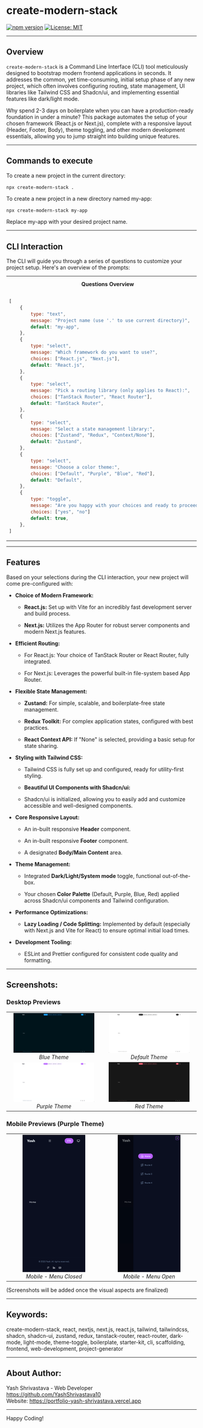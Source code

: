 # create-modern-stack

[![npm version](https://badge.fury.io/js/create-modern-stack.svg)](https://badge.fury.io/js/create-modern-stack)
[![License: MIT](https://img.shields.io/badge/License-MIT-yellow.svg)](https://opensource.org/licenses/MIT)

---

## Overview

`create-modern-stack` is a Command Line Interface (CLI) tool meticulously designed to bootstrap modern frontend applications in seconds. It addresses the common, yet time-consuming, initial setup phase of any new project, which often involves configuring routing, state management, UI libraries like Tailwind CSS and Shadcn/ui, and implementing essential features like dark/light mode.

Why spend 2-3 days on boilerplate when you can have a production-ready foundation in under a minute? This package automates the setup of your chosen framework (React.js or Next.js), complete with a responsive layout (Header, Footer, Body), theme toggling, and other modern development essentials, allowing you to jump straight into building unique features.

---

## Commands to execute

To create a new project in the current directory:

```bash
npx create-modern-stack .
```

To create a new project in a new directory named my-app:

```
npx create-modern-stack my-app
```

Replace my-app with your desired project name.

---

## CLI Interaction

The CLI will guide you through a series of questions to customize your project setup. Here's an overview of the prompts:

<table>
<tr>
<th>Questions Overview</th>
<th>CLI in Action</th>
</tr>
<tr>
<td>

```js
[
    {
        type: "text",
        message: "Project name (use '.' to use current directory)",
        default: "my-app",
    },
    {
        type: "select",
        message: "Which framework do you want to use?",
        choices: ["React.js", "Next.js"],
        default: "React.js",
    },
    {
        type: "select",
        message: "Pick a routing library (only applies to React):",
        choices: ["TanStack Router", "React Router"],
        default: "TanStack Router",
    },
    {
        type: "select",
        message: "Select a state management library:",
        choices: ["Zustand", "Redux", "Context/None"],
        default: "Zustand",
    },
    {
        type: "select",
        message: "Choose a color theme:",
        choices: ["Default", "Purple", "Blue", "Red"],
        default: "Default",
    },
    {
        type: "toggle",
        message: "Are you happy with your choices and ready to proceed?",
        choices: ["yes", "no"]
        default: true,
    },
]
```

</td>
<td>
 <img src="assets/cli.png" alt="CLI Screenshot Placeholder"/>
</td>
</tr>
</table>

---

## Features

Based on your selections during the CLI interaction, your new project will come pre-configured with:

- **Choice of Modern Framework:**

  - **React.js:** Set up with Vite for an incredibly fast development server and build process.

  - **Next.js:** Utilizes the App Router for robust server components and modern Next.js features.

- **Efficient Routing:**

  - For React.js: Your choice of TanStack Router or React Router, fully integrated.

  - For Next.js: Leverages the powerful built-in file-system based App Router.

- **Flexible State Management:**

  - **Zustand:** For simple, scalable, and boilerplate-free state management.

  - **Redux Toolkit:** For complex application states, configured with best practices.

  - **React Context API:** If "None" is selected, providing a basic setup for state sharing.

- **Styling with Tailwind CSS:**

  - Tailwind CSS is fully set up and configured, ready for utility-first styling.

  - **Beautiful UI Components with Shadcn/ui:**

  - Shadcn/ui is initialized, allowing you to easily add and customize accessible and well-designed components.

- **Core Responsive Layout:**

  - An in-built responsive **Header** component.

  - An in-built responsive **Footer** component.

  - A designated **Body/Main Content** area.

- **Theme Management:**

  - Integrated **Dark/Light/System mode** toggle, functional out-of-the-box.

  - Your chosen **Color Palette** (Default, Purple, Blue, Red) applied across Shadcn/ui components and Tailwind configuration.

- **Performance Optimizations:**

  - **Lazy Loading / Code Splitting:** Implemented by default (especially with Next.js and Vite for React) to ensure optimal initial load times.

- **Development Tooling:**

  - ESLint and Prettier configured for consistent code quality and formatting.

<!--- **Production-Ready Builds:**

  - Optimized build configurations for deploying your application. -->

---

## Screenshots:

### Desktop Previews

<table>
  <tr>
    <td align="center" width="50%">
      <img src="assets/blue-desktop.png" alt="Blue Theme Desktop Preview" width="90%">
      <br><em>Blue Theme</em>
    </td>
    <td align="center" width="50%">
      <img src="assets/default-desktop.png" alt="Default Theme Desktop Preview" width="90%">
      <!-- Assuming "desktop-desktop.png" is the default theme. Adjust alt text if needed -->
      <br><em>Default Theme</em>
    </td>
  
  </tr>
  <tr>
    <td align="center" width="50%">
      <img src="assets/purple-desktop.png" alt="Purple Theme Desktop Preview" width="90%">
      <br><em>Purple Theme</em>
    </td>
      <td align="center" width="50%">
      <img src="assets/red-desktop.png" alt="Red Theme Desktop Preview" width="90%">
      <br><em>Red Theme</em>
    </td>
  </tr>
</table>

### Mobile Previews (Purple Theme)

<table>
  <tr>
    <td align="center" width="50%">
      <img src="assets/purple-mobile-close.png" alt="Purple Theme Mobile Preview - Menu Closed" width="70%">
      <br><em>Mobile - Menu Closed</em>
    </td>
    <td align="center" width="50%">
      <img src="assets/purple-mobile-open.png" alt="Purple Theme Mobile Preview - Menu Open" width="70%">
      <br><em>Mobile - Menu Open</em>
    </td>
  </tr>
</table>

(Screenshots will be added once the visual aspects are finalized)

---

## Keywords:

create-modern-stack, react, nextjs, next.js, react.js, tailwind, tailwindcss, shadcn, shadcn-ui, zustand, redux, tanstack-router, react-router, dark-mode, light-mode, theme-toggle, boilerplate, starter-kit, cli, scaffolding, frontend, web-development, project-generator

---

## About Author:

Yash Shrivastava - Web Developer \
https://github.com/YashShrivastava10 \
Website: https://portfolio-yash-shrivastava.vercel.app

---

Happy Coding!
